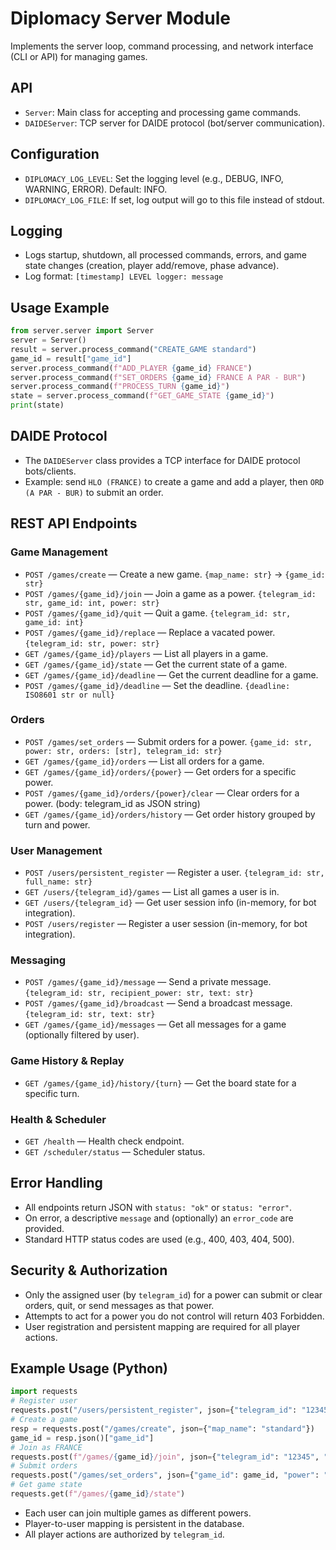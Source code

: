# Diplomacy Server Module

Implements the server loop, command processing, and network interface (CLI or API) for managing games.

## API
- `Server`: Main class for accepting and processing game commands.
- `DAIDEServer`: TCP server for DAIDE protocol (bot/server communication).

## Configuration
- `DIPLOMACY_LOG_LEVEL`: Set the logging level (e.g., DEBUG, INFO, WARNING, ERROR). Default: INFO.
- `DIPLOMACY_LOG_FILE`: If set, log output will go to this file instead of stdout.

## Logging
- Logs startup, shutdown, all processed commands, errors, and game state changes (creation, player add/remove, phase advance).
- Log format: `[timestamp] LEVEL logger: message`

## Usage Example

```python
from server.server import Server
server = Server()
result = server.process_command("CREATE_GAME standard")
game_id = result["game_id"]
server.process_command(f"ADD_PLAYER {game_id} FRANCE")
server.process_command(f"SET_ORDERS {game_id} FRANCE A PAR - BUR")
server.process_command(f"PROCESS_TURN {game_id}")
state = server.process_command(f"GET_GAME_STATE {game_id}")
print(state)
```

## DAIDE Protocol
- The `DAIDEServer` class provides a TCP interface for DAIDE protocol bots/clients.
- Example: send `HLO (FRANCE)` to create a game and add a player, then `ORD (A PAR - BUR)` to submit an order.

## REST API Endpoints

### Game Management
- `POST /games/create` — Create a new game. `{map_name: str}` → `{game_id: str}`
- `POST /games/{game_id}/join` — Join a game as a power. `{telegram_id: str, game_id: int, power: str}`
- `POST /games/{game_id}/quit` — Quit a game. `{telegram_id: str, game_id: int}`
- `POST /games/{game_id}/replace` — Replace a vacated power. `{telegram_id: str, power: str}`
- `GET /games/{game_id}/players` — List all players in a game.
- `GET /games/{game_id}/state` — Get the current state of a game.
- `GET /games/{game_id}/deadline` — Get the current deadline for a game.
- `POST /games/{game_id}/deadline` — Set the deadline. `{deadline: ISO8601 str or null}`

### Orders
- `POST /games/set_orders` — Submit orders for a power. `{game_id: str, power: str, orders: [str], telegram_id: str}`
- `GET /games/{game_id}/orders` — List all orders for a game.
- `GET /games/{game_id}/orders/{power}` — Get orders for a specific power.
- `POST /games/{game_id}/orders/{power}/clear` — Clear orders for a power. (body: telegram_id as JSON string)
- `GET /games/{game_id}/orders/history` — Get order history grouped by turn and power.

### User Management
- `POST /users/persistent_register` — Register a user. `{telegram_id: str, full_name: str}`
- `GET /users/{telegram_id}/games` — List all games a user is in.
- `GET /users/{telegram_id}` — Get user session info (in-memory, for bot integration).
- `POST /users/register` — Register a user session (in-memory, for bot integration).

### Messaging
- `POST /games/{game_id}/message` — Send a private message. `{telegram_id: str, recipient_power: str, text: str}`
- `POST /games/{game_id}/broadcast` — Send a broadcast message. `{telegram_id: str, text: str}`
- `GET /games/{game_id}/messages` — Get all messages for a game (optionally filtered by user).

### Game History & Replay
- `GET /games/{game_id}/history/{turn}` — Get the board state for a specific turn.

### Health & Scheduler
- `GET /health` — Health check endpoint.
- `GET /scheduler/status` — Scheduler status.

## Error Handling
- All endpoints return JSON with `status: "ok"` or `status: "error"`.
- On error, a descriptive `message` and (optionally) an `error_code` are provided.
- Standard HTTP status codes are used (e.g., 400, 403, 404, 500).

## Security & Authorization
- Only the assigned user (by `telegram_id`) for a power can submit or clear orders, quit, or send messages as that power.
- Attempts to act for a power you do not control will return 403 Forbidden.
- User registration and persistent mapping are required for all player actions.

## Example Usage (Python)
```python
import requests
# Register user
requests.post("/users/persistent_register", json={"telegram_id": "12345", "full_name": "Test User"})
# Create a game
resp = requests.post("/games/create", json={"map_name": "standard"})
game_id = resp.json()["game_id"]
# Join as FRANCE
requests.post(f"/games/{game_id}/join", json={"telegram_id": "12345", "game_id": int(game_id), "power": "FRANCE"})
# Submit orders
requests.post("/games/set_orders", json={"game_id": game_id, "power": "FRANCE", "orders": ["A PAR - BUR"], "telegram_id": "12345"})
# Get game state
requests.get(f"/games/{game_id}/state")
```

- Each user can join multiple games as different powers.
- Player-to-user mapping is persistent in the database.
- All player actions are authorized by `telegram_id`.